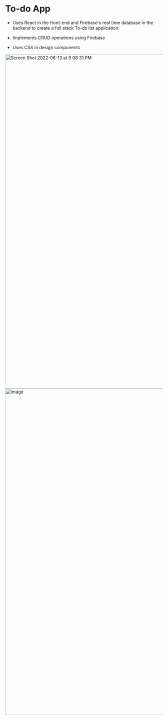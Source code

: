 # To-do App
 
- Uses React in the front-end and Firebase's real time database in the backend to create a full stack To-do list application. 

- Implements CRUD operations using Firebase
- Uses CSS in design components

<img width="1066" alt="Screen Shot 2022-06-13 at 9 08 31 PM" src="https://user-images.githubusercontent.com/86504006/173472829-4a2ec6c7-f396-4b64-ab1d-e50a06fc8d55.png">

<img width="1042" alt="image" src="https://user-images.githubusercontent.com/86504006/173473125-2487a1ca-27e9-477a-a7b0-8fafbf14e7ee.png">
